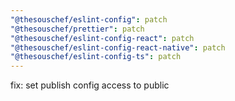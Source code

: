 ```yaml
---
"@thesouschef/eslint-config": patch
"@thesouschef/prettier": patch
"@thesouschef/eslint-config-react": patch
"@thesouschef/eslint-config-react-native": patch
"@thesouschef/eslint-config-ts": patch
---
```


fix: set publish config access to public

